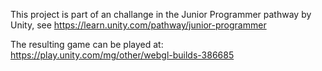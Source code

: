 This project is part of an challange in the Junior Programmer pathway by Unity, see https://learn.unity.com/pathway/junior-programmer

The resulting game can be played at: https://play.unity.com/mg/other/webgl-builds-386685
